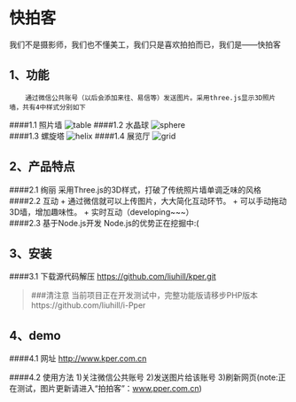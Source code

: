 快拍客
====
我们不是摄影师，我们也不懂美工，我们只是喜欢拍拍而已，我们是——快拍客




1、功能
----
        通过微信公共账号（以后会添加来往、易信等）发送图片。采用three.js显示3D照片墙，共有4中样式分别如下
####1.1 照片墙
![table](http://www.pper.com.cn/img/table.gif) 
####1.2 水晶球
 ![sphere](http://www.pper.com.cn/img/sphere.gif)  
####1.3 螺旋塔
![helix](http://www.pper.com.cn/img/helix.gif)
####1.4 展览厅
![grid](http://www.pper.com.cn/img/grid.gif)  


2、产品特点
----
####2.1 绚丽
    采用Three.js的3D样式，打破了传统照片墙单调乏味的风格
####2.2 互动
    +   通过微信就可以上传图片，大大简化互动环节。
	+   可以手动拖动3D墙，增加趣味性。
    +   实时互动（developing~~~）   
####2.3 基于Node.js开发
    Node.js的优势正在挖掘中:(

3、安装
----
####3.1 下载源代码解压
https://github.com/liuhill/kper.git
>###清注意
当前项目正在开发测试中，完整功能版请移步PHP版本https://github.com/liuhill/i-Pper


4、demo
----
####4.1 网址
http://www.kper.com.cn

####4.2 使用方法
	1)关注微信公共账号
	2)发送图片给该账号
	3)刷新网页(note:正在测试，图片更新请进入“拍拍客”：www.pper.com.cn)



